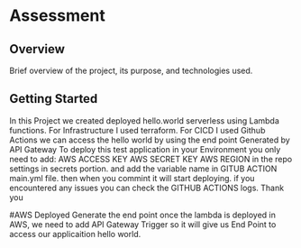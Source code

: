 # Assessment
## Overview

Brief overview of the project, its purpose, and technologies used.

## Getting Started
In this Project we created deployed hello.world serverless using Lambda functions. 
For Infrastructure I used terraform.
For CICD I used Github Actions
we can access the hello world by using the end point Generated by API Gateway
To deploy this test application in  your Environment you only need to add:
AWS ACCESS KEY 
AWS SECRET KEY
AWS REGION
in the repo settings in secrets portion. and add the variable name in GITUB ACTION main.yml file.
then when you commint it will start deploying.
if you encountered any issues you can check the GITHUB ACTIONS logs.
Thank you

#AWS Deployed Generate the end point
once the lambda is deployed in AWS, we need to add API Gateway Trigger so it will give us End Point to access our applicaition hello world.
